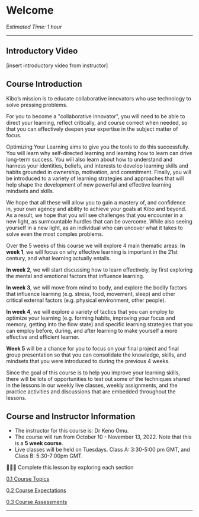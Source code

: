 # Welcome

E*stimated Time: 1 hour*

---
## Introductory Video

[insert introductory video from instructor]

## Course Introduction

Kibo’s mission is to educate collaborative innovators who use technology to solve pressing problems. 

For you to become a "collaborative innovator", you will need to be able to direct your learning, reflect critically, and course correct when needed, so that you can effectively deepen your expertise in the subject matter of focus. 

Optimizing Your Learning aims to give you the tools to do this successfully. You will learn why self-directed learning and learning how to learn can drive long-term success. You will also learn about how to understand and harness your identities, beliefs, and interests to develop learning skills and habits grounded in ownership, motivation, and commitment. Finally, you will be introduced to a variety of learning strategies and approaches that will help shape the development of new powerful and effective learning mindsets and skills. 

We hope that all these will allow you to gain a mastery of, and confidence in, your own agency and ability to achieve your goals at Kibo and beyond. As a result, we hope that you will see challenges that you encounter in a new light, as surmountable hurdles that can be overcome. While also seeing yourself in a new light, as an individual who can uncover what it takes to solve even the most complex problems. 

Over the 5 weeks of this course we will explore 4 main thematic areas:
**In week 1**, we will focus on why effective learning is important in the 21st century, and what learning actually entails. 

**In week 2**, we will start discussing how to learn effectively, by first exploring the mental and emotional factors that influence learning.

**In week 3**, we will move from mind to body, and explore the bodily factors that influence learning (e.g. stress, food, movement, sleep) and other critical external factors (e.g. physical environment, other people).

**In week 4**, we will explore a variety of tactics that you can employ to optimize your learning (e.g. forming habits, improving your focus and memory, getting into the flow state) and specific learning strategies that you can employ before, during, and after learning to make yourself a more effective and efficient learner. 

**Week 5** will be a chance for you to focus on your final project and final group presentation so that you can consolidate the knowledge, skills, and mindsets that you were introduced to during the previous 4 weeks.

Since the goal of this course is to help you improve your learning skills, there will be lots of opportunities to test out some of the techniques shared in the lessons in our weekly live classes, weekly assignments, and the practice activities and discussions that are embedded throughout the lessons.

## Course and Instructor Information

- The instructor for this course is: Dr Keno Omu.
- The course will run from October 10 - November 13, 2022. Note that this is a **5 week course**.
- Live classes will be held on Tuesdays. Class A: 3:30-5:00 pm GMT, and Class B: 5:30-7:00pm GMT.

<aside>


👩🏿‍🏫 Complete this lesson by exploring each section

</aside>

[0.1 Course Topics ](/optimizing-your-learning/welcome/course-topics.md)

[0.2 Course Expectations](/optimizing-your-learning/welcome/course-expectations.md)

[0.3 Course Assessments](/optimizing-your-learning/welcome/course-assessments.md)

---
